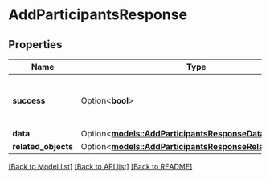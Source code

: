 # AddParticipantsResponse

## Properties

Name | Type | Description | Notes
------------ | ------------- | ------------- | -------------
**success** | Option<**bool**> | If the request was successful or not | [optional]
**data** | Option<[**models::AddParticipantsResponseData**](AddParticipantsResponse_data.md)> |  | [optional]
**related_objects** | Option<[**models::AddParticipantsResponseRelatedObjects**](AddParticipantsResponse_related_objects.md)> |  | [optional]

[[Back to Model list]](../README.md#documentation-for-models) [[Back to API list]](../README.md#documentation-for-api-endpoints) [[Back to README]](../README.md)



